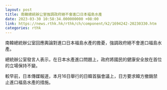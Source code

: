 ```yaml
---
layout: post
title: 南韓總統辦公室強調政府絕不會進口日本福島水產
date: 2023-03-30 10:58:34.000000000 +08:00
link: https://news.rthk.hk/rthk/ch/component/k2/1694242-20230330.htm
categories: rthk
---
```


南韓總統辦公室回應輿論對進口日本福島水產的擔憂，強調政府絕不會進口福島水產。

總統辦公室發言人表示，在日本水產進口問題上，政府將國民的健康安全放在首位的立場保持不變。

較早前，日本傳媒報道，本月16日舉行的日韓首腦會議上，日方要求韓方撤銷禁止進口福島水產的措施。
